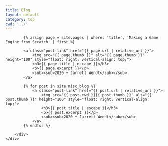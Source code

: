 ```yaml
---
title: Blog
layout: default
category: top
cwd: '../'
---
```


<div class="home">
	<div class="box home-box">
		<div class="post-list">

			{% assign page = site.pages | where: 'title', 'Making a Game Engine from Scratch' | first %}
			
			<a class="post-link" href="{{ page.url | relative_url }}">
				<img src="{{ page.thumb }}" alt="{{ page.thumb }}" height="100" style="float: right; vertical-align: top;">
				<h3>{{ page.title | escape }}</h3>
				<p>{{ page.excerpt }}</p>
				<sub><sub>2020 • Jarrett Wendt</sub></sub>
			</a>

			{% for post in site.misc_blog %}
				<a class="post-link" href="{{ post.url | relative_url }}">
					<img src="{{ post.cwd }}{{ post.thumb }}" alt="{{ post.thumb }}" height="100" style="float: right; vertical-align: top;">
					<h3>{{ post.title | escape }}</h3>
					<p>{{ post.excerpt }}</p>
					<sub><sub>2020 • Jarrett Wendt</sub></sub>
				</a>
			{% endfor %}

		</div>
	</div>
</div>

